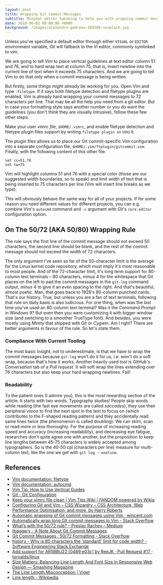 ```yaml
---
layout: post
title: Wrapping Git Commit Messages
subtitle: Minimal editor tweaking to help you with wrapping commit messages, and a bit of a reasoning about the 50/72 (50/80) wrapping rule
date: 2018-06-02 00:00:00 +0000
background: /images/alexandre-godreau-203580-unsplash.jpg
---
```


Unless you've specified a default editor through either `VISUAL` or `EDITOR` environment variable, *Git* will fallback to the *Vi* editor, commonly symlinked to *vim*.

We are going to tell *Vim* to place vertical guidelines at text editor column 51 and 76, and to hard wrap text at column 75, that is, insert newline into the current line of text when it exceeds 75 characters. And we are going to tell Vim to do that only when a commit message is being written.

But firstly, some things might already be working for you. Open Vim and type `:filetype`. If it says both filetype detection and filetype plugins are enabled, Vim is already hard wrapping your commit messages to 72 characters per line. That may be all the help you need from a git editor. But in case your formatting style says another number or you do want the guidelines (you don't think they are visually intrusive), follow these few other steps.

Make your user *vimrc file*, `$HOME/.vimrc`, and enable filetype detection and filetype plugin files support by writing `filetype plugin on` into it.

The plugin files allows us to place our Git commit-specific Vim configuration into a separate configuration file, `$HOME/.vim/ftplugin/gitcommit.vim`. Finally, with the following content of this other file:

```
set cc=51,76
set tw=75
```

Vim will highlight columns 51 and 76 with a special color (those are our suggested width boundaries, so to speak) and limit width of text that is being inserted to 75 characters per line (Vim will insert line breaks as we type).

This will obviously behave the same way for all of your projects. If for some reason you need different values for different projects, you can e.g. combine Vim's `autocmd` command and `-c` argument with Git's `core.editor` configuration option.

## On The 50/72 (AKA 50/80) Wrapping Rule

The rule says the first line of the commit message should not exceed 50 characters, the second line should be blank, and the rest of the commit message should not exceed the width of 72 characters.

The only argument I've seen so far of the 50-character limit is the average for the Linux kernel code repository, which must imply it's most reasonable to most people. And of the 72-character limit, it's long term support for 80-column text terminals – 80 characters, minus 4 for the whitespace that Git places on the left to pad the commit messages in the `git-log` command output, minus 4 to give it an even spacing to the right. And that's beautiful, almost poetic. Man, that goes back to 1928's 80-column punched cards. That's our history. True, but unless you are a fan of text terminals, following that rule on daily basis is also ludicrous. For one thing, when was the last time you've used an 80-column text terminal? Was it the *Command Prompt* in Windows 9? But even then you were customizing it with bigger window size (and switching to a smoother TrueType font). And besides, you were mostly using *Mintty* that shipped with Git or *Cygwin*. Am I right? There are better arguments in favour of the rule. So let's state them.

### Compliance With Current Tooling

The most basic insight, not to underestimate, is that we have to wrap the commit messages because `git-log` won't do it for us, i.e. won't do a soft wrap, because that's how it works. Another heavily used tool is GitHub's *Conversation* tab of a *Pull request*. It will soft wrap the lines extending over 76 characters but also keep your hard wrapping newlines. Fail!

### Readability

To the patient ones (I admire you), this is the most rewarding section of the article. It starts with two words. Typography studies! People skip words while reading (the fast eye movements are called *saccades*), they use their peripheral vision to find the next spot in the text to focus on (which contributes to the F-shaped reading pattern) and they accidentally read same lines twice (the phenomenon is called doubling). We can skim, scan or read more or less thoroughly. For the purpose of increasing reading speed and accuracy (increasing readability), and decreasing eye fatigue, researches don't quite agree one with another, but the proposition to keep line lengths between 45-75 characters is widely accepted among typographers. So is the 40-50 cpl (characters per line) measure for multi-column text, like the one we get with `git log --oneline`.

## References

- [Vim documentation: filetype](http://vimdoc.sourceforge.net/htmldoc/filetype.html)
- [Vim documentation: autocmd](http://vimdoc.sourceforge.net/htmldoc/autocmd.html)
- [Vim Tip: How to Use Vertical Guides](http://joshorourke.com/2012/06/29/vim-tip-how-to-use-vertical-guides)
- [Git - Git Configuration](https://git-scm.com/book/en/v2/Customizing-Git-Git-Configuration)
- [Keep your vimrc file clean \| Vim Tips Wiki \| FANDOM powered by Wikia](http://vim.wikia.com/wiki/Keep_your_vimrc_file_clean)
- [Configuring Git and Vim – CSS Wizardry – CSS Architecture, Web Performance Optimisation, and more, by Harry Roberts](https://csswizardry.com/2017/03/configuring-git-and-vim/)
- [Automatic wrapping of Git commit messages using Vim · wincent.com](https://wincent.com/blog/automatic-wrapping-of-git-commit-messages-using-vim)
- [Automatically wrap long Git commit messages in Vim - Stack Overflow](https://stackoverflow.com/questions/11023194/automatically-wrap-long-git-commit-messages-in-vim/11168851)
- [What’s with the 50/72 rule? – Preslav Rachev – Medium](https://medium.com/@preslavrachev/what-s-with-the-50-72-rule-8a906f61f09c)
- [tbaggery - A Note About Git Commit Messages](https://tbaggery.com/2008/04/19/a-note-about-git-commit-messages.html)
- [Git Commit Messages : 50/72 Formatting - Stack Overflow](https://stackoverflow.com/questions/2290016/git-commit-messages-50-72-formatting)
- [history - Why is 80 characters the 'standard' limit for code width? - Software Engineering Stack Exchange](https://softwareengineering.stackexchange.com/questions/148677/why-is-80-characters-the-standard-limit-for-code-width)
- [Add support for AR5BBU22 [0489:e03c] by ReeJK · Pull Request #17 · torvalds/linux](https://github.com/torvalds/linux/pull/17#issuecomment-5661185)
- [Size Matters: Balancing Line Length And Font Size In Responsive Web Design — Smashing Magazine](https://www.smashingmagazine.com/2014/09/balancing-line-length-font-size-responsive-web-design/)
- [The Line Length Misconception \| Viget](https://www.viget.com/articles/the-line-length-misconception/)
- [Line length - Wikipedia](https://en.wikipedia.org/wiki/Line_length)
